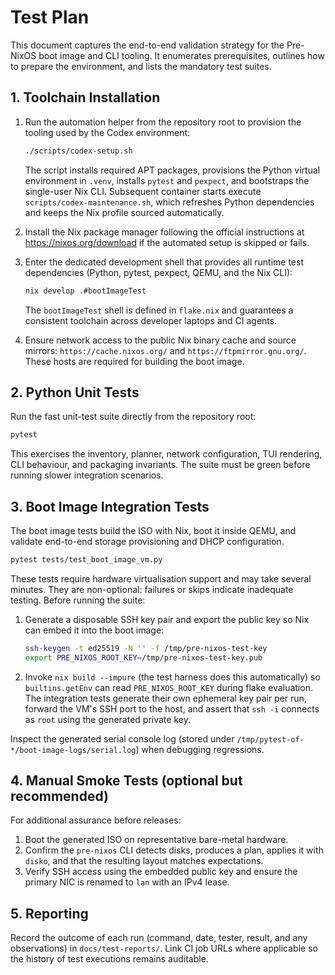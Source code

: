 # Test Plan

This document captures the end-to-end validation strategy for the Pre-NixOS
boot image and CLI tooling.  It enumerates prerequisites, outlines how to
prepare the environment, and lists the mandatory test suites.

## 1. Toolchain Installation

1. Run the automation helper from the repository root to provision the tooling
   used by the Codex environment:

   ```bash
   ./scripts/codex-setup.sh
   ```

   The script installs required APT packages, provisions the Python virtual
   environment in `.venv`, installs `pytest` and `pexpect`, and bootstraps the
   single-user Nix CLI. Subsequent container starts execute
   `scripts/codex-maintenance.sh`, which refreshes Python dependencies and keeps
   the Nix profile sourced automatically.
2. Install the Nix package manager following the official instructions at
   <https://nixos.org/download> if the automated setup is skipped or fails.
3. Enter the dedicated development shell that provides all runtime test
   dependencies (Python, pytest, pexpect, QEMU, and the Nix CLI):

   ```bash
   nix develop .#bootImageTest
   ```

   The `bootImageTest` shell is defined in `flake.nix` and guarantees a
   consistent toolchain across developer laptops and CI agents.
4. Ensure network access to the public Nix binary cache and source mirrors:
   `https://cache.nixos.org/` and `https://ftpmirror.gnu.org/`.  These hosts are
   required for building the boot image.

## 2. Python Unit Tests

Run the fast unit-test suite directly from the repository root:

```bash
pytest
```

This exercises the inventory, planner, network configuration, TUI rendering,
CLI behaviour, and packaging invariants.  The suite must be green before
running slower integration scenarios.

## 3. Boot Image Integration Tests

The boot image tests build the ISO with Nix, boot it inside QEMU, and validate
end-to-end storage provisioning and DHCP configuration.

```bash
pytest tests/test_boot_image_vm.py
```

These tests require hardware virtualisation support and may take several
minutes.  They are non-optional: failures or skips indicate inadequate testing.
Before running the suite:

1. Generate a disposable SSH key pair and export the public key so Nix can
   embed it into the boot image:

   ```bash
   ssh-keygen -t ed25519 -N '' -f /tmp/pre-nixos-test-key
   export PRE_NIXOS_ROOT_KEY=/tmp/pre-nixos-test-key.pub
   ```

2. Invoke `nix build --impure` (the test harness does this automatically) so
   `builtins.getEnv` can read `PRE_NIXOS_ROOT_KEY` during flake evaluation.  The
   integration tests generate their own ephemeral key pair per run, forward the
   VM's SSH port to the host, and assert that `ssh -i` connects as `root` using
   the generated private key.

Inspect the generated serial console log (stored under
`/tmp/pytest-of-*/boot-image-logs/serial.log`) when debugging regressions.

## 4. Manual Smoke Tests (optional but recommended)

For additional assurance before releases:

1. Boot the generated ISO on representative bare-metal hardware.
2. Confirm the `pre-nixos` CLI detects disks, produces a plan, applies it with
   `disko`, and that the resulting layout matches expectations.
3. Verify SSH access using the embedded public key and ensure the primary NIC is
   renamed to `lan` with an IPv4 lease.

## 5. Reporting

Record the outcome of each run (command, date, tester, result, and any
observations) in `docs/test-reports/`.  Link CI job URLs where applicable so the
history of test executions remains auditable.
